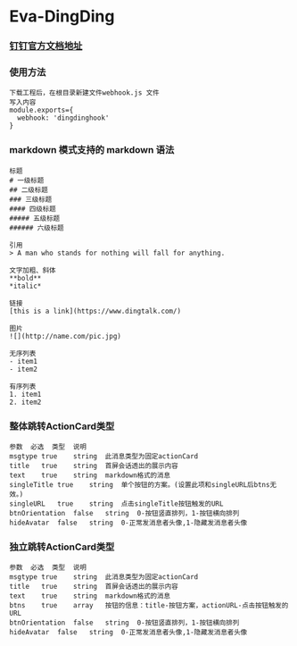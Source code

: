 # Eva-DingDing
### [钉钉官方文档地址](https://open-doc.dingtalk.com/docs/doc.htm?treeId=257&articleId=105735&docType=1https://open-doc.dingtalk.com/docs/doc.htm?treeId=257&articleId=105735&docType=1)
### 使用方法
```
下载工程后，在根目录新建文件webhook.js 文件
写入内容
module.exports={
  webhook: 'dingdinghook'
}
```

### markdown 模式支持的 markdown 语法
```
标题
# 一级标题
## 二级标题
### 三级标题
#### 四级标题
##### 五级标题
###### 六级标题
 
引用
> A man who stands for nothing will fall for anything.
 
文字加粗、斜体
**bold**
*italic*
 
链接
[this is a link](https://www.dingtalk.com/)
 
图片
![](http://name.com/pic.jpg)
 
无序列表
- item1
- item2
 
有序列表
1. item1
2. item2
```
### 整体跳转ActionCard类型
```
参数	必选	类型	说明
msgtype	true	string	此消息类型为固定actionCard
title	true	string	首屏会话透出的展示内容
text	true	string	markdown格式的消息
singleTitle	true	string	单个按钮的方案。(设置此项和singleURL后btns无效。)
singleURL	true	string	点击singleTitle按钮触发的URL
btnOrientation	false	string	0-按钮竖直排列，1-按钮横向排列
hideAvatar	false	string	0-正常发消息者头像,1-隐藏发消息者头像
```
### 独立跳转ActionCard类型
```
参数	必选	类型	说明
msgtype	true	string	此消息类型为固定actionCard
title	true	string	首屏会话透出的展示内容
text	true	string	markdown格式的消息
btns	true	array	按钮的信息：title-按钮方案，actionURL-点击按钮触发的URL
btnOrientation	false	string	0-按钮竖直排列，1-按钮横向排列
hideAvatar	false	string	0-正常发消息者头像,1-隐藏发消息者头像
```
